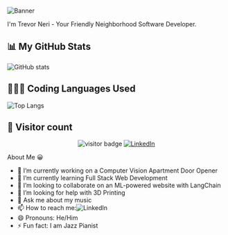 ![Banner](https://github.com/TNeri1/TNeri1/assets/47682519/41c06f01-39b8-4b0f-bb83-469d91507f56)

I'm Trevor Neri - Your Friendly Neighborhood Software Developer.

## 📊 My GitHub Stats

![GitHub stats](https://github-readme-stats.vercel.app/api?username=yourusername&show_icons=true&theme=radical&hide_border=true&bg_color=30,e96443,904e95&title_color=fff&text_color=9f9f9f)

## 🧑🏾‍💻 Coding Languages Used
![Top Langs](https://github-readme-stats.vercel.app/api/top-langs/?username=yourusername&layout=compact&theme=radical&hide_border=true&bg_color=30,e96443,904e95&title_color=fff&text_color=9f9f9f)

## 👥 Visitor count

<p align="center">
  <img src="https://visitor-badge.laobi.icu/badge?page_id=yourusername.yourusername" alt="visitor badge"/>
  <a href="https://www.linkedin.com/in/trevorneri/">
    <img src="https://img.shields.io/badge/LinkedIn-0077B5?style=for-the-badge&logo=linkedin&logoColor=white" alt="LinkedIn">
  </a>
</p>

About Me 😀
- 🔭 I’m currently working on a Computer Vision Apartment Door Opener
- 🌱 I’m currently learning Full Stack Web Development
- 👯 I’m looking to collaborate on an ML-powered website with LangChain
- 🤔 I’m looking for help with 3D Printing
- 💬 Ask me about my music
- 📫 How to reach me:![LinkedIn](https://www.linkedin.com/in/trevorneri/)
- 😄 Pronouns: He/Him
- ⚡ Fun fact: I am Jazz Pianist
